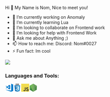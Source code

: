 Hi 👋 My Name is Nom, Nice to meet you!

- 🔭 I’m currently working on Anomaly
- 🌱 I’m currently learning Lua
- 👯 I’m looking to collaborate on Frontend work
- 🤔 I’m looking for help with Frontend Work
- 💬 Ask me about Anything ;)
- 📫 How to reach me: Discord: Nom#0027
- ⚡ Fun fact: Im cool

![ ](https://github-readme-stats.vercel.app/api?username=Nom-Youtube&show_icons=true&theme=dark)

### Languages and Tools:

<img align="left" alt="Visual Studio Code" width="26px" src="https://raw.githubusercontent.com/github/explore/80688e429a7d4ef2fca1e82350fe8e3517d3494d/topics/visual-studio-code/visual-studio-code.png" />
<img align="left" alt="CSS3" width="26px" src="https://raw.githubusercontent.com/github/explore/80688e429a7d4ef2fca1e82350fe8e3517d3494d/topics/css/css.png" />
<img align="left" alt="JavaScript" width="26px" src="https://raw.githubusercontent.com/github/explore/80688e429a7d4ef2fca1e82350fe8e3517d3494d/topics/javascript/javascript.png" />
<img align="left" alt="Node.js" width="26px" src="https://raw.githubusercontent.com/github/explore/80688e429a7d4ef2fca1e82350fe8e3517d3494d/topics/nodejs/nodejs.png" />




